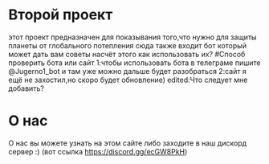# Второй проект
этот проект предназначен для показывания того,что нужно для защиты планеты от глобального потепления
сюда также входит бот который может дать вам советы насчёт этого
как использовать их?
#Способ проверить бота или сайт
1:чтобы использовать бота в телеграме пишите @Jugerno1_bot и там уже можно дальше будет разобраться
2:сайт я ещё не захостил,но скоро будет обновление)
edited:Что следует мне добавить?
# О нас
О нас вы можете узнать на этом сайте либо заходите в наш дискорд сервер :)
(вот ссылка https://discord.gg/ecGW8PkH)
